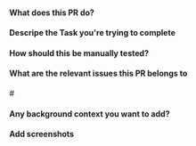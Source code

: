 <!-- Love osca? Please consider supporting our collective:
👉  https://opencollective.com/osca/donate -->

#### What does this PR do?

#### Descripe the Task you're trying to complete

#### How should this be manually tested?

#### What are the relevant issues this PR belongs to

#<ISSUE NUMBER>

#### Any background context you want to add?

#### Add screenshots
